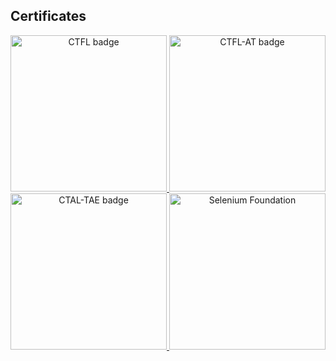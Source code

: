 ## Certificates

<p align="center">
  <a
    title="CTFL Badge"
    href="http://www.mark-kemp.info/wp-content/uploads/2021/06/VG38332621.pdf"
    target="_blank">
      <img
        alt="CTFL badge"
        width="250px"
        height="250px"
        src="https://i.ibb.co/SrrCwx4/CTFL.png">
  </a>
    <a
    title="CTFL-AT Badge"
    href="http://www.mark-kemp.info/wp-content/uploads/2021/06/CU38605511.pdf"
    target="_blank">
      <img
        alt="CTFL-AT badge"
        width="250px"
        height="250px"
        src="https://i.ibb.co/8dLjzNZ/CTFL-AT.png">
  </a>
    <a
    title="CTAL-TAE Badge"
    href="http://www.mark-kemp.info/wp-content/uploads/2021/06/CTAL-TAE.pdf"
    target="_blank">
      <img
        alt="CTAL-TAE badge"
        width="250px"
        height="250px"
        src="https://i.ibb.co/PcwhVZd/CTAL-TAE.png">
  </a>
    <a
    title="A4Q Selenium Badge"
    href="http://www.mark-kemp.info/wp-content/uploads/2021/06/iSQI-Webdriver.pdf"
    target="_blank">
      <img
        alt="Selenium Foundation"
        width="250px"
        height="250px"
        src="https://i.ibb.co/WWhfFC3/Selenium-Foundation.png">
  </a>
</p>
